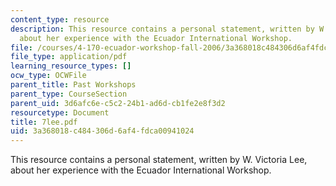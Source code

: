 ```yaml
---
content_type: resource
description: This resource contains a personal statement, written by W. Victoria Lee,
  about her experience with the Ecuador International Workshop.
file: /courses/4-170-ecuador-workshop-fall-2006/3a368018c484306d6af4fdca00941024_7lee.pdf
file_type: application/pdf
learning_resource_types: []
ocw_type: OCWFile
parent_title: Past Workshops
parent_type: CourseSection
parent_uid: 3d6afc6e-c5c2-24b1-ad6d-cb1fe2e8f3d2
resourcetype: Document
title: 7lee.pdf
uid: 3a368018-c484-306d-6af4-fdca00941024
---
```

This resource contains a personal statement, written by W. Victoria Lee, about her experience with the Ecuador International Workshop.

